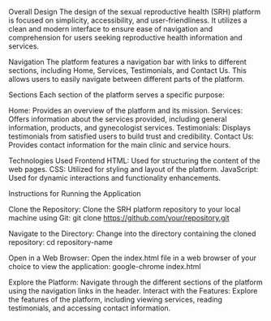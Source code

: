 Overall Design
The design of the sexual reproductive health (SRH) platform is focused on simplicity, accessibility, and user-friendliness. It utilizes a clean and modern interface to ensure ease of navigation and comprehension for users seeking reproductive health information and services.

Navigation
The platform features a navigation bar with links to different sections, including Home, Services, Testimonials, and Contact Us. This allows users to easily navigate between different parts of the platform.

Sections
Each section of the platform serves a specific purpose:

Home: Provides an overview of the platform and its mission.
Services: Offers information about the services provided, including general information, products, and gynecologist services.
Testimonials: Displays testimonials from satisfied users to build trust and credibility.
Contact Us: Provides contact information for the main clinic and service hours.

Technologies Used
Frontend
HTML: Used for structuring the content of the web pages.
CSS: Utilized for styling and layout of the platform.
JavaScript: Used for dynamic interactions and functionality enhancements.


Instructions for Running the Application

Clone the Repository: Clone the SRH platform repository to your local machine using Git:
git clone https://github.com/your/repository.git

Navigate to the Directory: Change into the directory containing the cloned repository:
cd repository-name

Open in a Web Browser: Open the index.html file in a web browser of your choice to view the application:
google-chrome index.html

Explore the Platform: Navigate through the different sections of the platform using the navigation links in the header.
Interact with the Features: Explore the features of the platform, including viewing services, reading testimonials, and accessing contact information.
